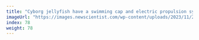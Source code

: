 ```yaml
---
title: "Cyborg jellyfish have a swimming cap and electric propulsion system"
imageUrl: "https://images.newscientist.com/wp-content/uploads/2023/11/21115603/SEI_180623332.jpg?width=600"
index: 78
weight: 78
---
```

